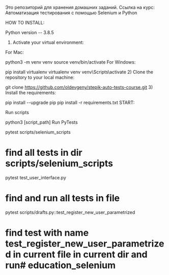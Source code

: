 Это репозиторий для хранения домашних заданий. Ссылка на курс: Автоматизация тестирования с помощью Selenium и Python

HOW TO INSTALL:

Python version -- 3.8.5

1) Activate your virtual environment:

For Mac:

python3 -m venv venv
source venv/bin/activate
For Windows:

pip install virtualenv
virtualenv venv
venv\Scripts\activate
2) Clone the repository to your local machine:

git clone https://github.com/oldevgeny/stepik-auto-tests-course.git
3) Install the requirements:

pip install --upgrade pip
pip install -r requirements.txt
START:

Run scripts

python3 [script_path]
Run PyTests

pytest scripts/selenium_scripts
# find all tests in dir scripts/selenium_scripts

pytest test_user_interface.py
# find and run all tests in file

pytest scripts/drafts.py::test_register_new_user_parametrized
# find test with name test_register_new_user_parametrized in current file in current dir and run# education_selenium
